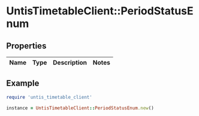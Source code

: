 # UntisTimetableClient::PeriodStatusEnum

## Properties

| Name | Type | Description | Notes |
| ---- | ---- | ----------- | ----- |

## Example

```ruby
require 'untis_timetable_client'

instance = UntisTimetableClient::PeriodStatusEnum.new()
```

